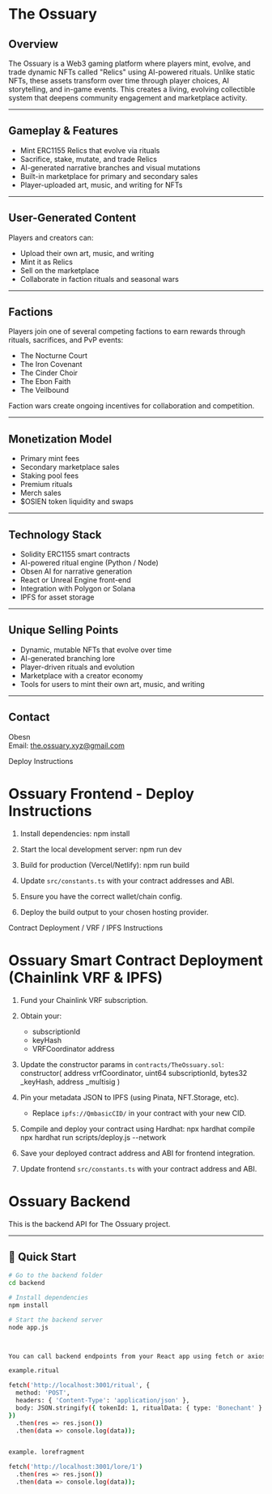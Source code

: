 # The Ossuary

## Overview

The Ossuary is a Web3 gaming platform where players mint, evolve, and trade dynamic NFTs called "Relics" using AI-powered rituals. Unlike static NFTs, these assets transform over time through player choices, AI storytelling, and in-game events. This creates a living, evolving collectible system that deepens community engagement and marketplace activity.

---

## Gameplay & Features

- Mint ERC1155 Relics that evolve via rituals
- Sacrifice, stake, mutate, and trade Relics
- AI-generated narrative branches and visual mutations
- Built-in marketplace for primary and secondary sales
- Player-uploaded art, music, and writing for NFTs

---

## User-Generated Content

Players and creators can:
- Upload their own art, music, and writing
- Mint it as Relics
- Sell on the marketplace
- Collaborate in faction rituals and seasonal wars

---

## Factions

Players join one of several competing factions to earn rewards through rituals, sacrifices, and PvP events:

- The Nocturne Court
- The Iron Covenant
- The Cinder Choir
- The Ebon Faith
- The Veilbound

Faction wars create ongoing incentives for collaboration and competition.

---

## Monetization Model

- Primary mint fees
- Secondary marketplace sales
- Staking pool fees
- Premium rituals
- Merch sales
- $OSIEN token liquidity and swaps

---

## Technology Stack

- Solidity ERC1155 smart contracts
- AI-powered ritual engine (Python / Node)
- Obsen AI for narrative generation
- React or Unreal Engine front-end
- Integration with Polygon or Solana
- IPFS for asset storage

---

## Unique Selling Points

- Dynamic, mutable NFTs that evolve over time
- AI-generated branching lore
- Player-driven rituals and evolution
- Marketplace with a creator economy
- Tools for users to mint their own art, music, and writing

---

## Contact

Obesn  
Email: the.ossuary.xyz@gmail.com

Deploy Instructions

# Ossuary Frontend - Deploy Instructions

1. Install dependencies:
   npm install

2. Start the local development server:
   npm run dev

3. Build for production (Vercel/Netlify):
   npm run build

4. Update `src/constants.ts` with your contract addresses and ABI.
5. Ensure you have the correct wallet/chain config.
6. Deploy the build output to your chosen hosting provider. 

Contract Deployment / VRF / IPFS Instructions 
# Ossuary Smart Contract Deployment (Chainlink VRF & IPFS)

1. Fund your Chainlink VRF subscription.
2. Obtain your:
   - subscriptionId
   - keyHash
   - VRFCoordinator address

3. Update the constructor params in `contracts/TheOssuary.sol`:
   constructor(
     address vrfCoordinator,
     uint64 subscriptionId,
     bytes32 _keyHash,
     address _multisig
   )

4. Pin your metadata JSON to IPFS (using Pinata, NFT.Storage, etc).
   - Replace `ipfs://QmbasicCID/` in your contract with your new CID.

5. Compile and deploy your contract using Hardhat:
   npx hardhat compile
   npx hardhat run scripts/deploy.js --network <network>

6. Save your deployed contract address and ABI for frontend integration.

7. Update frontend `src/constants.ts` with your contract address and ABI.


# Ossuary Backend

This is the backend API for The Ossuary project.

---

## 🚀 Quick Start

```bash
# Go to the backend folder
cd backend

# Install dependencies
npm install

# Start the backend server
node app.js



You can call backend endpoints from your React app using fetch or axios.

example.ritual

fetch('http://localhost:3001/ritual', {
  method: 'POST',
  headers: { 'Content-Type': 'application/json' },
  body: JSON.stringify({ tokenId: 1, ritualData: { type: 'Bonechant' } }),
})
  .then(res => res.json())
  .then(data => console.log(data));


example. lorefragment

fetch('http://localhost:3001/lore/1')
  .then(res => res.json())
  .then(data => console.log(data));